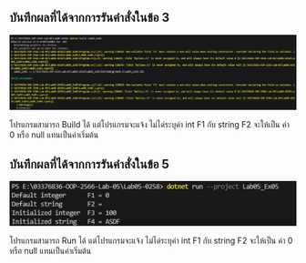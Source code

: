 ## บันทึกผลที่ได้จากการรันคำสั่งในข้อ 3 

![](/Pictures/pic-9.png)

โปรแกรมสามารถ Build ได้ แต่โปรแกรมจะแจ้ง ไม่ได่ระบุค่า int F1 กับ string F2 จะให้เป็น ค่า 0 หรือ null แทนเป็นค่าเริ่มต้น

## บันทึกผลที่ได้จากการรันคำสั่งในข้อ 5

![](/Pictures/pic-10.png)

โปรแกรมสามารถ Run ได้ แต่โปรแกรมจะแจ้ง ไม่ได่ระบุค่า int F1 กับ string F2 จะให้เป็น ค่า 0 หรือ null แทนเป็นค่าเริ่มต้น